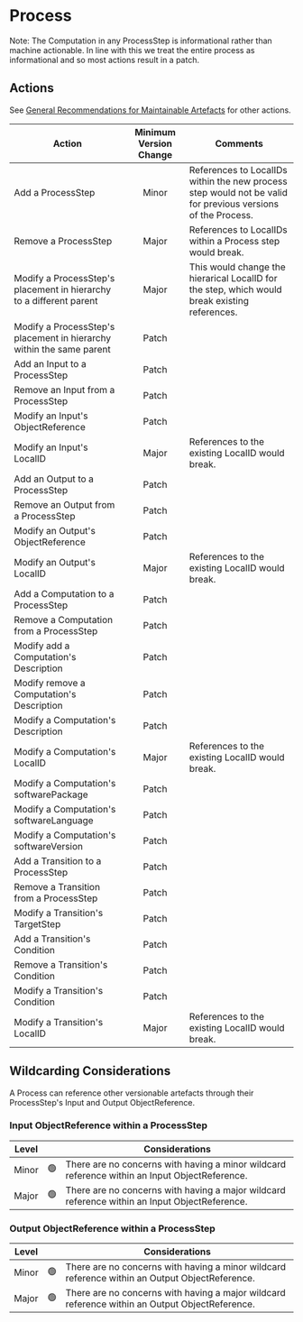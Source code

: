 # Process

Note: The Computation in any ProcessStep is informational rather than machine actionable. In line with this we treat the entire process as informational and so most actions result in a patch.

## Actions

See [General Recommendations for Maintainable Artefacts](../General%20Recommendations%20for%20Maintainable%20Artefacts.md) for other actions.

| Action | Minimum Version Change | Comments|
|--------|:----------------------:|---------|
| Add a ProcessStep | Minor | References to LocalIDs within the new process step would not be valid for previous versions of the Process. |
| Remove a ProcessStep | Major | References to LocalIDs within a Process step would break. |
| Modify a ProcessStep's placement in hierarchy to a different parent | Major | This would change the hierarical LocalID for the step, which would break existing references. |
| Modify a ProcessStep's placement in hierarchy within the same parent | Patch |  |
| Add an Input to a ProcessStep | Patch | |
| Remove an Input from a ProcessStep | Patch | |
| Modify an Input's ObjectReference | Patch | |
| Modify an Input's LocalID | Major | References to the existing LocalID would break. |
| Add an Output to a ProcessStep | Patch | |
| Remove an Output from a ProcessStep | Patch | |
| Modify an Output's ObjectReference | Patch | |
| Modify an Output's LocalID | Major | References to the existing LocalID would break. |
| Add a Computation to a ProcessStep | Patch | |
| Remove a Computation from a ProcessStep | Patch | |
| Modify add a Computation's Description | Patch | |
| Modify remove a Computation's Description | Patch | |
| Modify a Computation's Description| Patch | |
| Modify a Computation's LocalID | Major | References to the existing LocalID would break. |
| Modify a Computation's softwarePackage | Patch | |
| Modify a Computation's softwareLanguage | Patch | |
| Modify a Computation's softwareVersion | Patch | |
| Add a Transition to a ProcessStep | Patch | |
| Remove a Transition from a ProcessStep | Patch | |
| Modify a Transition's TargetStep | Patch | |
| Add a Transition's Condition | Patch | |
| Remove a Transition's Condition | Patch | |
| Modify a Transition's Condition | Patch | |
| Modify a Transition's LocalID | Major | References to the existing LocalID would break. |

## Wildcarding Considerations

A Process can reference other versionable artefacts through their ProcessStep's Input and Output ObjectReference.

### Input ObjectReference within a ProcessStep

| Level |    | Considerations|
|-------|:--:|---------------|
| Minor | 🟢 | There are no concerns with having a minor wildcard reference within an Input ObjectReference. |
| Major | 🟢 | There are no concerns with having a major wildcard reference within an Input ObjectReference. |

### Output ObjectReference within a ProcessStep

| Level |    | Considerations|
|-------|:--:|---------------|
| Minor | 🟢 | There are no concerns with having a minor wildcard reference within an Output ObjectReference. |
| Major | 🟢 | There are no concerns with having a major wildcard reference within an Output ObjectReference. |
